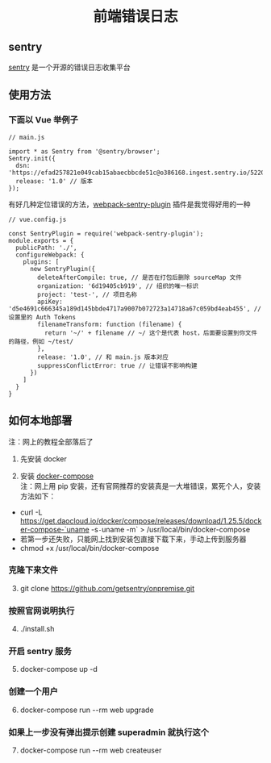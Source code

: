 <p>
<h1 align='center'>前端错误日志</h1>
</p>

## sentry
<a href='https://sentry.io/welcome/' target='_blank'>sentry</a> 是一个开源的错误日志收集平台

## 使用方法

### 下面以 Vue 举例子
```
// main.js

import * as Sentry from '@sentry/browser';
Sentry.init({
  dsn: 'https://efad257821e049cab15abaecbbcde51c@o386168.ingest.sentry.io/5220304',
  release: '1.0' // 版本
});
```

有好几种定位错误的方法，<a href='https://github.com/40thieves/webpack-sentry-plugin' target='_blank'>webpack-sentry-plugin</a> 插件是我觉得好用的一种 
```
// vue.config.js

const SentryPlugin = require('webpack-sentry-plugin');
module.exports = {
  publicPath: './',
  configureWebpack: {
    plugins: [
      new SentryPlugin({
        deleteAfterCompile: true, // 是否在打包后删除 sourceMap 文件
        organization: '6d19405cb919', // 组织的唯一标识
        project: 'test-', // 项目名称
        apiKey: 'd5e4691c666345a189d145bbde4717a9007b072723a14718a67c059bd4eab455', // 设置里的 Auth Tokens
        filenameTransform: function (filename) {
          return '~/' + filename // ~/ 这个是代表 host，后面要设置到你文件的路径，例如 ~/test/
        },
        release: '1.0', // 和 main.js 版本对应
        suppressConflictError: true // 让错误不影响构建
      })
    ]
  }
}
```

## 如何本地部署

注：网上的教程全部落后了

1. 先安装 docker

2. 安装 <a href='https://github.com/getsentry/onpremise'>docker-compose</a><br/>
注：网上用 pip 安装，还有官网推荐的安装真是一大堆错误，累死个人，安装方法如下：
  - curl -L https://get.daocloud.io/docker/compose/releases/download/1.25.5/docker-compose-`uname -s`-`uname -m` > /usr/local/bin/docker-compose
  - 若第一步还失败，只能网上找到安装包直接下载下来，手动上传到服务器
  - chmod +x /usr/local/bin/docker-compose

### 克隆下来文件
3. git clone https://github.com/getsentry/onpremise.git 

### 按照官网说明执行
4. ./install.sh

### 开启 sentry 服务
5. docker-compose up -d

### 创建一个用户
6. docker-compose run --rm web upgrade

### 如果上一步没有弹出提示创建 superadmin 就执行这个
7. docker-compose run --rm web createuser



